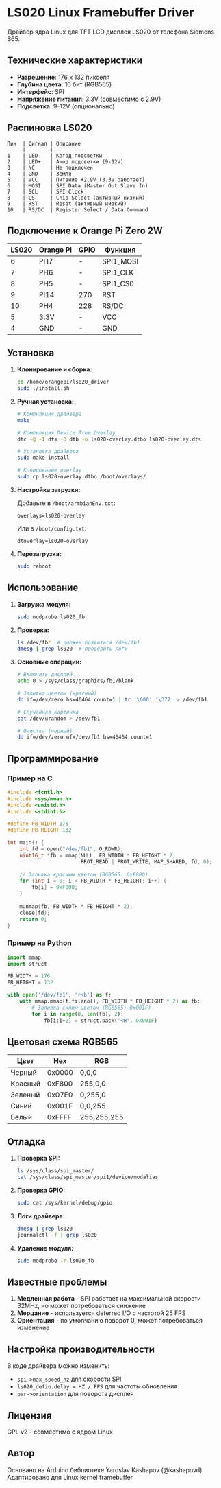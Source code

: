 # LS020 Linux Framebuffer Driver

Драйвер ядра Linux для TFT LCD дисплея LS020 от телефона Siemens S65.

## Технические характеристики

- **Разрешение**: 176 x 132 пикселя
- **Глубина цвета**: 16 бит (RGB565)
- **Интерфейс**: SPI
- **Напряжение питания**: 3.3V (совместимо с 2.9V)
- **Подсветка**: 9-12V (опционально)

## Распиновка LS020

```
Пин  | Сигнал | Описание
-----|--------|----------
1    | LED-   | Катод подсветки
2    | LED+   | Анод подсветки (9-12V)
3    | NC     | Не подключен
4    | GND    | Земля
5    | VCC    | Питание +2.9V (3.3V работает)
6    | MOSI   | SPI Data (Master Out Slave In)
7    | SCL    | SPI Clock
8    | CS     | Chip Select (активный низкий)
9    | RST    | Reset (активный низкий)
10   | RS/DC  | Register Select / Data Command
```

## Подключение к Orange Pi Zero 2W

| LS020 | Orange Pi | GPIO  | Функция |
|-------|-----------|-------|---------|
| 6     | PH7       | -     | SPI1_MOSI |
| 7     | PH6       | -     | SPI1_CLK |
| 8     | PH5       | -     | SPI1_CS0 |
| 9     | PI14      | 270   | RST |
| 10    | PH4       | 228   | RS/DC |
| 5     | 3.3V      | -     | VCC |
| 4     | GND       | -     | GND |

## Установка

1. **Клонирование и сборка:**
   ```bash
   cd /home/orangepi/ls020_driver
   sudo ./install.sh
   ```

2. **Ручная установка:**
   ```bash
   # Компиляция драйвера
   make

   # Компиляция Device Tree Overlay
   dtc -@ -I dts -O dtb -o ls020-overlay.dtbo ls020-overlay.dts

   # Установка драйвера
   sudo make install

   # Копирование overlay
   sudo cp ls020-overlay.dtbo /boot/overlays/
   ```

3. **Настройка загрузки:**
   
   Добавьте в `/boot/armbianEnv.txt`:
   ```
   overlays=ls020-overlay
   ```
   
   Или в `/boot/config.txt`:
   ```
   dtoverlay=ls020-overlay
   ```

4. **Перезагрузка:**
   ```bash
   sudo reboot
   ```

## Использование

1. **Загрузка модуля:**
   ```bash
   sudo modprobe ls020_fb
   ```

2. **Проверка:**
   ```bash
   ls /dev/fb*  # должен появиться /dev/fb1
   dmesg | grep ls020  # проверить логи
   ```

3. **Основные операции:**
   ```bash
   # Включить дисплей
   echo 0 > /sys/class/graphics/fb1/blank
   
   # Заливка цветом (красный)
   dd if=/dev/zero bs=46464 count=1 | tr '\000' '\377' > /dev/fb1
   
   # Случайная картинка
   cat /dev/urandom > /dev/fb1
   
   # Очистка (черный)
   dd if=/dev/zero of=/dev/fb1 bs=46464 count=1
   ```

## Программирование

### Пример на C

```c
#include <fcntl.h>
#include <sys/mman.h>
#include <unistd.h>
#include <stdint.h>

#define FB_WIDTH 176
#define FB_HEIGHT 132

int main() {
    int fd = open("/dev/fb1", O_RDWR);
    uint16_t *fb = mmap(NULL, FB_WIDTH * FB_HEIGHT * 2, 
                        PROT_READ | PROT_WRITE, MAP_SHARED, fd, 0);
    
    // Заливка красным цветом (RGB565: 0xF800)
    for (int i = 0; i < FB_WIDTH * FB_HEIGHT; i++) {
        fb[i] = 0xF800;
    }
    
    munmap(fb, FB_WIDTH * FB_HEIGHT * 2);
    close(fd);
    return 0;
}
```

### Пример на Python

```python
import mmap
import struct

FB_WIDTH = 176
FB_HEIGHT = 132

with open('/dev/fb1', 'r+b') as f:
    with mmap.mmap(f.fileno(), FB_WIDTH * FB_HEIGHT * 2) as fb:
        # Заливка синим цветом (RGB565: 0x001F)
        for i in range(0, len(fb), 2):
            fb[i:i+2] = struct.pack('<H', 0x001F)
```

## Цветовая схема RGB565

| Цвет    | Hex    | RGB      |
|---------|--------|----------|
| Черный  | 0x0000 | 0,0,0    |
| Красный | 0xF800 | 255,0,0  |
| Зеленый | 0x07E0 | 0,255,0  |
| Синий   | 0x001F | 0,0,255  |
| Белый   | 0xFFFF | 255,255,255 |

## Отладка

1. **Проверка SPI:**
   ```bash
   ls /sys/class/spi_master/
   cat /sys/class/spi_master/spi1/device/modalias
   ```

2. **Проверка GPIO:**
   ```bash
   sudo cat /sys/kernel/debug/gpio
   ```

3. **Логи драйвера:**
   ```bash
   dmesg | grep ls020
   journalctl -f | grep ls020
   ```

4. **Удаление модуля:**
   ```bash
   sudo modprobe -r ls020_fb
   ```

## Известные проблемы

1. **Медленная работа** - SPI работает на максимальной скорости 32MHz, но может потребоваться снижение
2. **Мерцание** - используется deferred I/O с частотой 25 FPS
3. **Ориентация** - по умолчанию поворот 0, может потребоваться изменение

## Настройка производительности

В коде драйвера можно изменить:
- `spi->max_speed_hz` для скорости SPI
- `ls020_defio.delay = HZ / FPS` для частоты обновления
- `par->orientation` для поворота дисплея

## Лицензия

GPL v2 - совместимо с ядром Linux

## Автор

Основано на Arduino библиотеке Yaroslav Kashapov (@kashapovd)
Адаптировано для Linux kernel framebuffer